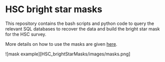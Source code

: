 # HSC bright star masks

This repository contains the bash scripts and python code to query the relevant SQL databases to recover the data and build the bright star mask for the HSC survey.

More details on how to use the masks are given [here](http://jeancoupon.com/brightStarMasks).

![mask example][HSC_brightStarMasks/images/masks.png]